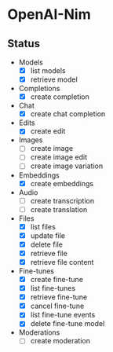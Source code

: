 # OpenAI-Nim

## Status
* Models
  * [x] list models
  * [x] retrieve model
* Completions
  * [x] create completion
* Chat
  * [x] create chat completion
* Edits
  * [x] create edit
* Images
  * [ ] create image
  * [ ] create image edit
  * [ ] create image variation
* Embeddings
  * [x] create embeddings
* Audio
  * [ ] create transcription
  * [ ] create translation
* Files
  * [x] list files
  * [x] update file
  * [x] delete file
  * [x] retrieve file
  * [x] retrieve file content
* Fine-tunes
  * [x] create fine-tune
  * [x] list fine-tunes
  * [x] retrieve fine-tune
  * [x] cancel fine-tune
  * [x] list fine-tune events
  * [x] delete fine-tune model
* Moderations
  * [ ] create moderation
